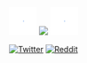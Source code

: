 <div align="center">
	<img src="https://github.com/sureshg/sureshg/blob/master/lottie.gif" width="10%"> 
	<img src="https://github-readme-stats.vercel.app/api/top-langs/?username=sureshg&layout=compact" width="28%"> 
	<img src="https://github.com/sureshg/sureshg/blob/master/lottie.gif" width="10%"> 
	<p align="center">	
	<a href="https://www.twitter.com/sur3shg"><img src="https://img.shields.io/badge/Twitter-%40sur3shg-00acee?style=flat-square&logo=twitter" alt="Twitter" /></a> 
	<a href="https://www.reddit.com/user/sureshg/"><img src="https://img.shields.io/badge/Reddit-sureshg-orange?style=flat-square&logo=reddit" alt="Reddit" /></a> 
	</p>
</div>



<!--
https://simonwillison.net/2020/Jul/10/self-updating-profile-readme/
https://github.com/sindresorhus/sindresorhus/blob/master/readme.md

<a href="https://suresh.dev"> <img src="https://html-to-svg.as-a-service.dev/?url=https://suresh.dev" alt="suresh.dev" width="400" height="400"/> </a>
![](https://github-readme-stats.vercel.app/api/top-langs/?username=sureshg&layout=compact)
[![Suresh's github stats](https://github-readme-stats.vercel.app/api?username=sureshg)](https://github.com/anuraghazra/github-readme-stats)

-LinkedIn-%233781da
-Dribbble-%23ff5798
-Twitter-%231DA1F2
-YouTube-%23FF0000
-Instagram-%23eb13a5
-Twitch-%239146FF

Here are some ideas to get you started:

- 🔭 I’m currently working on ...
- 🌱 I’m currently learning ...
- 👯 I’m looking to collaborate on ...
- 🤔 I’m looking for help with ...
- 💬 Ask me about ...
- 📫 How to reach me: ...
- 😄 Pronouns: ...
- ⚡ Fun fact: ...
-->
